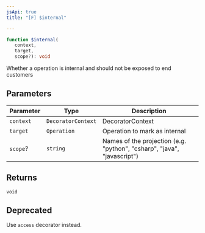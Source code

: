 ```yaml
---
jsApi: true
title: "[F] $internal"

---
```

```ts
function $internal(
   context, 
   target, 
   scope?): void
```

Whether a operation is internal and should not be exposed
to end customers

## Parameters

| Parameter | Type | Description |
| ------ | ------ | ------ |
| `context` | `DecoratorContext` | DecoratorContext |
| `target` | `Operation` | Operation to mark as internal |
| `scope`? | `string` | Names of the projection (e.g. "python", "csharp", "java", "javascript") |

## Returns

`void`

## Deprecated

Use `access` decorator instead.
